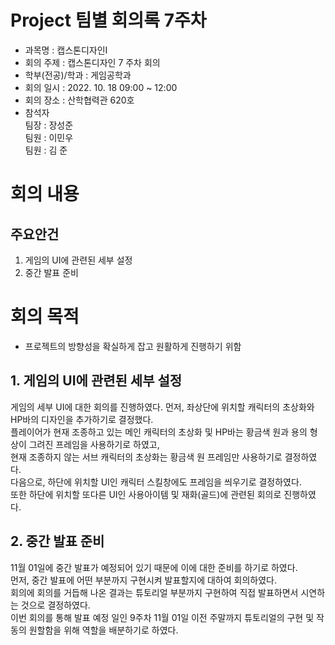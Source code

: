 Project 팀별 회의록 7주차
========

- 과목명 : 캡스톤디자인Ⅰ
- 회의 주제 : 캡스톤디자인 7 주차 회의
- 학부(전공)/학과 : 게임공학과
- 회의 일시 : 2022. 10. 18  09:00 ~ 12:00
- 회의 장소 : 산학협력관 620호
- 참석자  
  팀장 : 장성준  
  팀원 : 이민우  
  팀원 : 김 준  

# 회의 내용

주요안건
------
1. 게임의 UI에 관련된 세부 설정
2. 중간 발표 준비

# 회의 목적
- 프로젝트의 방향성을 확실하게 잡고 원활하게 진행하기 위함

## 1. 게임의 UI에 관련된 세부 설정
게임의 세부 UI에 대한 회의를 진행하였다. 먼저, 좌상단에 위치할 캐릭터의 초상화와 HP바의 디자인을 추가하기로 결정했다.  
플레이어가 현재 조종하고 있는 메인 캐릭터의 초상화 및 HP바는 황금색 원과 용의 형상이 그려진 프레임을 사용하기로 하였고,  
현재 조종하지 않는 서브 캐릭터의 초상화는 황금색 원 프레임만 사용하기로 결정하였다.  
다음으로, 하단에 위치할 UI인 캐릭터 스킬창에도 프레임을 씌우기로 결정하였다.  
또한 하단에 위치할 또다른 UI인 사용아이템 및 재화(골드)에 관련된 회의로 진행하였다.

## 2. 중간 발표 준비
11월 01일에 중간 발표가 예정되어 있기 때문에 이에 대한 준비를 하기로 하였다.  
먼저, 중간 발표에 어떤 부분까지 구현시켜 발표할지에 대하여 회의하였다.  
회의에 회의를 거듭해 나온 결과는 튜토리얼 부분까지 구현하여 직접 발표하면서 시연하는 것으로 결정하였다.  
이번 회의를 통해 발표 예정 일인 9주차 11월 01일 이전 주말까지 튜토리얼의 구현 및 작동의 원할함을 위해 역할을 배분하기로 하였다.
